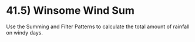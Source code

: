# 41.5) Winsome Wind Sum

Use the Summing and Filter Patterns to calculate the total amount of rainfall on
windy days.
